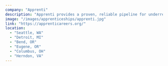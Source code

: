 ```yaml
---
company: "Apprenti"
description: "Apprenti provides a proven, reliable pipeline for underrepresented groups such as minorities, women, and veterans to gain training, certification, and placement within the talent-hungry tech industry."
image: "/images/apprenticeships/apprenti.jpg"
link: "https://apprenticareers.org/"
location:
  - "Seattle, WA"
  - "Detroit, MI"
  - "Bend, OR"
  - "Eugene, OR"
  - "Columbus, OH"
  - "Herndon, VA"
---
```

